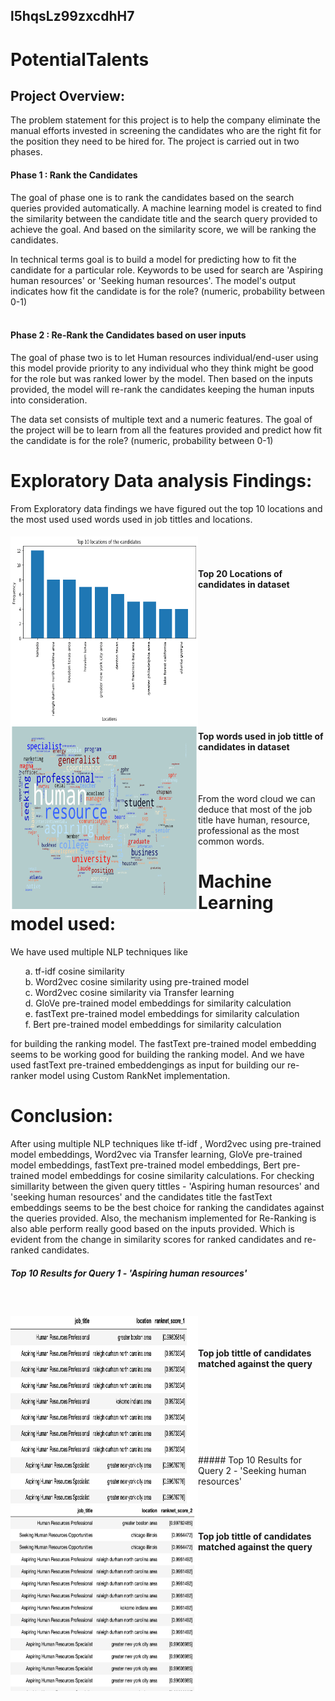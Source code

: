 ## l5hqsLz99zxcdhH7

# PotentialTalents

## Project Overview:
The problem statement for this project is to help the company eliminate the manual efforts invested in screening the candidates who are the right fit for the position they need to be hired for. The project is carried out in two phases. 
<br>
#### Phase 1 : Rank the Candidates
The goal of phase one is to rank the candidates based on the search queries provided automatically.
A machine learning model is created to find the similarity between the candidate title and the search query provided to achieve the goal. And based on the similarity score, we will be ranking the candidates.<br>

In technical terms goal is to build a model for predicting how to fit the candidate for a particular role. Keywords to be used for search are 'Aspiring human resources' or 'Seeking human resources'. The model's output indicates how fit the candidate is for the role? (numeric, probability between 0-1)<br>
<br>

#### Phase 2 : Re-Rank the Candidates based on user inputs
The goal of phase two is to let Human resources individual/end-user using this model provide priority to any individual who they think might be good for the role but was ranked lower by the model. Then based on the inputs provided, the model will re-rank the candidates keeping the human inputs into consideration. 

The data set consists of multiple text and a numeric features. The goal of the project will be to learn from all the features provided and predict  how fit the candidate is for the role? (numeric, probability between 0-1)

# Exploratory Data analysis Findings:
From Exploratory data findings we have figured out the top 10 locations and the most used used words used in job tittles and locations. 
<br>
<div> 
    <div align="left"><img src="Top10Locations.png" width="300" height="300" align="left">
    </div>
    <div >
        <p align="right"><h4><br><br><br>Top 20 Locations of candidates in dataset </h4> </p>
    </div>
</div>
<br>
&nbsp
<br>
<br>
<br>
<br>
<br>
<br>
<br>
<div> 
    <div align="left"><img src="WordCloudImageTitle.png" width="300" height="300" align="left">
    </div>
    <div >
        <p align="right"><h4><br><br><br>Top words used in job tittle of candidates in dataset </h4> </p>
    </div>
</div>
<br>
<br>

From the word cloud we can deduce that most of the job title have human, resource, professional as the most common words.

# Machine Learning model used:

We have used multiple NLP techniques like <br>
<ol>
     a. tf-idf cosine similarity<br>
     b. Word2vec cosine similarity using pre-trained model<br>
     c. Word2vec cosine similarity via Transfer learning<br>
     d. GloVe pre-trained model embeddings for similarity calculation<br>
     e. fastText pre-trained model embeddings for similarity calculation<br>
     f. Bert pre-trained model embeddings for similarity calculation<br>
</ol>
for building the ranking model. The fastText pre-trained model embedding seems to be working good for building the ranking model. 
And we have used fastText pre-trained embeddengings as input for building our re-ranker model using Custom RankNet implementation.

# Conclusion:

After using multiple NLP techniques like tf-idf , Word2vec using pre-trained model embeddings, Word2vec via Transfer learning, GloVe pre-trained model embeddings, fastText pre-trained model embeddings, Bert pre-trained model embeddings for cosine similarity calculations.
For checking simillarity between the given query tittles - 'Aspiring human resources' and 'seeking human resources' and the candidates title the fastText embeddings seems to be the best choice for ranking the candidates against the queries provided. Also, the mechanism implemented for Re-Ranking is also able perform really good based on the inputs provided. Which is evident from the change in similarity scores for ranked candidates and re-ranked candidates.

##### Top 10 Results for Query 1 - 'Aspiring human resources' 

<br>
<div> 
    <div align="left"><img src="TopCandidatesQuery1.png" width="300" height="300" align="left">
    </div>
    <div >
        <p align="right"><h4><br><br><br>Top job tittle of candidates matched against the query  </h4> </p>
    </div>
</div>
<br>
<br>
<br>
<br>
<br>
<br>
<br>
##### Top 10 Results for Query 2 - 'Seeking human resources'

<div> 
    <div align="left"><img src="TopCandidatesQuery2.png" width="300" height="300" align="left">
    </div>
    <div >
        <p align="right"><h4><br><br><br>Top job tittle of candidates matched against the query  </h4> </p>
    </div>
</div>

